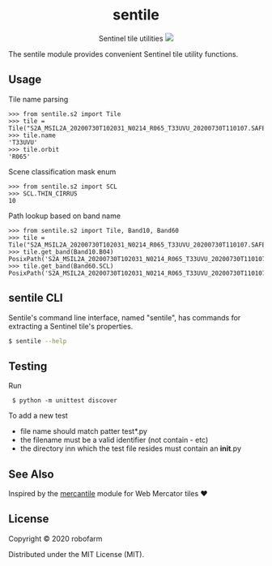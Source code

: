 <h1 align='center'>sentile</h1>

<p align=center>
  Sentinel tile utilities
  <img src="assets/sentile.png" />
</p>

The sentile module provides convenient Sentinel tile utility functions.


## Usage

Tile name parsing

```python3
>>> from sentile.s2 import Tile
>>> tile = Tile("S2A_MSIL2A_20200730T102031_N0214_R065_T33UVU_20200730T110107.SAFE")
>>> tile.name
'T33UVU'
>>> tile.orbit
'R065'
```

Scene classification mask enum

```python3
>>> from sentile.s2 import SCL
>>> SCL.THIN_CIRRUS
10
```

Path lookup based on band name

```python3
>>> from sentile.s2 import Tile, Band10, Band60
>>> tile = Tile("S2A_MSIL2A_20200730T102031_N0214_R065_T33UVU_20200730T110107.SAFE")
>>> tile.get_band(Band10.B04)
PosixPath('S2A_MSIL2A_20200730T102031_N0214_R065_T33UVU_20200730T110107.SAFE/GRANULE/L2A_T33UVU_A026660_20200730T102528/IMG_DATA/R10m/T33UVU_20200730T102031_B04_10m.jp2')
>>> tile.get_band(Band60.SCL)
PosixPath('S2A_MSIL2A_20200730T102031_N0214_R065_T33UVU_20200730T110107.SAFE/GRANULE/L2A_T33UVU_A026660_20200730T102528/IMG_DATA/R60m/T33UVU_20200730T102031_SCL_60m.jp2')
```


## sentile CLI

Sentile's command line interface, named "sentile", has commands for extracting a Sentinel tile's properties.

```bash
$ sentile --help
```


## Testing

Run

     $ python -m unittest discover

To add a new test 

- file name should match patter test*.py
- the filename must be a valid identifier (not contain - etc)
- the directory inn which the test file resides must contain an __init__.py

## See Also

Inspired by the [mercantile](https://github.com/mapbox/mercantile) module for Web Mercator tiles ❤️


## License

Copyright © 2020 robofarm

Distributed under the MIT License (MIT).
